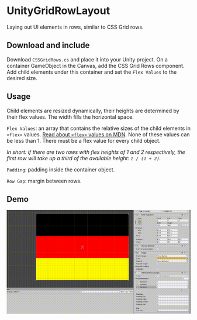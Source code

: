 # UnityGridRowLayout

Laying out UI elements in rows, similar to CSS Grid rows.

## Download and include

Download `CSSGridRows.cs` and place it into your Unity project. On a container GameObject in the Canvas, add the CSS Grid Rows component. Add child elements under this container and set the `Flex Values` to the desired size.

## Usage

Child elements are resized dynamically, their heights are determined by their flex values. The width fills the horizontal space.

`Flex Values`: an array that contains the relative sizes of the child elements in `<flex>` values. [Read about `<flex>` values on MDN](https://developer.mozilla.org/en-US/docs/Web/CSS/flex_value). None of these values can be less than 1. There must be a flex value for every child object.

*In short: if there are two rows with flex heights of 1 and 2 respectively, the first row will take up a third of the available height: `1 / (1 + 2)`.*

`Padding`: padding inside the container object.

`Row Gap`: margin between rows.

## Demo

![Video of the component in action.](docs/demo.gif)